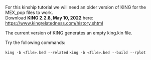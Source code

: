 For this kinship tutorial we will need an older version of KING for the MEX_pop files to work. \
Download **KING 2.2.8, May 10, 2022** here: https://www.kingrelatedness.com/history.shtml

The current version of KING generates an empty king.kin file.

Try the following commands:

`king -b <file>.bed --related`
`king -b <file>.bed --build --rplot`
